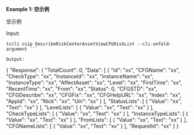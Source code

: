 **Example 1: 空示例**

空示例

Input: 

```
tccli csip DescribeRiskCenterAssetViewCFGRiskList --cli-unfold-argument ```

Output: 
```
{
    "Response": {
        "TotalCount": 0,
        "Data": [
            {
                "Id": "xx",
                "CFGName": "xx",
                "CheckType": "xx",
                "InstanceId": "xx",
                "InstanceName": "xx",
                "InstanceType": "xx",
                "AffectAsset": "xx",
                "Level": "xx",
                "FirstTime": "xx",
                "RecentTime": "xx",
                "From": "xx",
                "Status": 0,
                "CFGSTD": "xx",
                "CFGDescribe": "xx",
                "CFGFix": "xx",
                "CFGHelpURL": "xx",
                "Index": "xx",
                "AppId": "xx",
                "Nick": "xx",
                "Uin": "xx"
            }
        ],
        "StatusLists": [
            {
                "Value": "xx",
                "Text": "xx"
            }
        ],
        "LevelLists": [
            {
                "Value": "xx",
                "Text": "xx"
            }
        ],
        "CheckTypeLists": [
            {
                "Value": "xx",
                "Text": "xx"
            }
        ],
        "InstanceTypeLists": [
            {
                "Value": "xx",
                "Text": "xx"
            }
        ],
        "FromLists": [
            {
                "Value": "xx",
                "Text": "xx"
            }
        ],
        "CFGNameLists": [
            {
                "Value": "xx",
                "Text": "xx"
            }
        ],
        "RequestId": "xx"
    }
}
```

